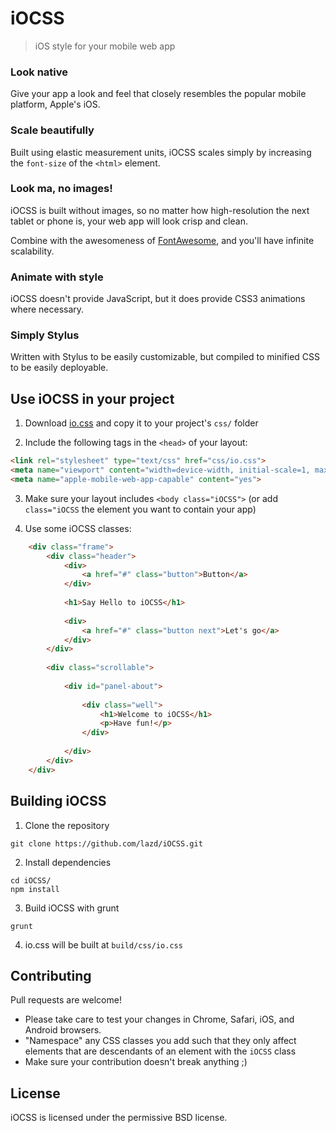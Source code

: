 # iOCSS
> iOS style for your mobile web app

### Look native
Give your app a look and feel that closely resembles the popular mobile platform, Apple's iOS.

### Scale beautifully
Built using elastic measurement units, iOCSS scales simply by increasing the `font-size` of the `<html>` element. 

### Look ma, no images!
iOCSS is built without images, so no matter how high-resolution the next tablet or phone is, your web app will look crisp and clean.

Combine with the awesomeness of <a href="http://fortawesome.github.com/Font-Awesome/">FontAwesome</a>, and you'll have infinite scalability.

### Animate with style
iOCSS doesn't provide JavaScript, but it does provide CSS3 animations where necessary.

### Simply Stylus
Written with Stylus to be easily customizable, but compiled to minified CSS to be easily deployable.


## Use iOCSS in your project

1. Download <a href="http://lazd.github.io/iOCSS/css/io.css" download="io.css">io.css</a>  and copy it to your project's `css/` folder

2. Include the following tags in the `<head>` of your layout:
```html
<link rel="stylesheet" type="text/css" href="css/io.css">
<meta name="viewport" content="width=device-width, initial-scale=1, maximum-scale=1">
<meta name="apple-mobile-web-app-capable" content="yes">
```

3. Make sure your layout includes `<body class="iOCSS">` (or add `class="iOCSS` the element you want to contain your app)

4. Use some iOCSS classes:
```html
    <div class="frame">
        <div class="header">
            <div>
                <a href="#" class="button">Button</a>
            </div>
            
            <h1>Say Hello to iOCSS</h1>
            
            <div>
                <a href="#" class="button next">Let's go</a>
            </div>
        </div>
        
        <div class="scrollable">
            
            <div id="panel-about">
                
                <div class="well">
                    <h1>Welcome to iOCSS</h1>
                    <p>Have fun!</p>
                </div>
            
            </div>
        </div>
    </div>
```


## Building iOCSS

1. Clone the repository
```
git clone https://github.com/lazd/iOCSS.git
```

2. Install dependencies
```
cd iOCSS/
npm install
```

3. Build iOCSS with grunt
```
grunt
```

4. io.css will be built at `build/css/io.css`


## Contributing

Pull requests are welcome!

* Please take care to test your changes in Chrome, Safari, iOS, and Android browsers.
* "Namespace" any CSS classes you add such that they only affect elements that are descendants of an element with the `iOCSS` class
* Make sure your contribution doesn't break anything ;)


## License

iOCSS is licensed under the permissive BSD license.